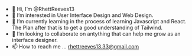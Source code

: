 - 👋 Hi, I’m @RhettReeves13
- 👀 I’m interested in User Interface Design and Web Design.
- 🌱 I’m currently learning in the process of learning Javascript and React. The Plan after that is to get a good understanding of Tailwind.
- 💞️ I’m looking to collaborate on antything that can help me grow as an interface designer.
- 📫 How to reach me ... rhettreeves13.33@gmail.com

<!---
RhettReeves13/RhettReeves13 is a ✨ special ✨ repository because its `README.md` (this file) appears on your GitHub profile.
You can click the Preview link to take a look at your changes.
--->
